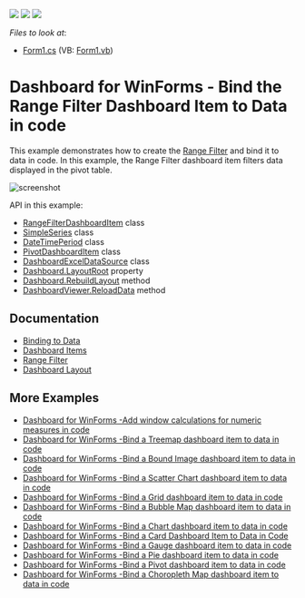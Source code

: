 <!-- default badges list -->
![](https://img.shields.io/endpoint?url=https://codecentral.devexpress.com/api/v1/VersionRange/128580977/18.2.3%2B)
[![](https://img.shields.io/badge/Open_in_DevExpress_Support_Center-FF7200?style=flat-square&logo=DevExpress&logoColor=white)](https://supportcenter.devexpress.com/ticket/details/E4773)
[![](https://img.shields.io/badge/📖_How_to_use_DevExpress_Examples-e9f6fc?style=flat-square)](https://docs.devexpress.com/GeneralInformation/403183)
<!-- default badges end -->
<!-- default file list -->
*Files to look at*:

* [Form1.cs](./CS/Dashboard_CreateRangeFilter/Form1.cs) (VB: [Form1.vb](./VB/Dashboard_CreateRangeFilter/Form1.vb))
<!-- default file list end -->
# Dashboard for WinForms - Bind the Range Filter Dashboard Item to Data in code


This example demonstrates how to create the [Range Filter](https://docs.devexpress.com/Dashboard/15265) and bind it to data in code. In this example, the Range Filter dashboard item filters data displayed in the pivot table.

![screenshot](./images/screenshot.png)


API in this example:

* [RangeFilterDashboardItem](https://docs.devexpress.com/Dashboard/DevExpress.DashboardCommon.RangeFilterDashboardItem) class
* [SimpleSeries](https://docs.devexpress.com/Dashboard/DevExpress.DashboardCommon.SimpleSeries) class
* [DateTimePeriod](https://docs.devexpress.com/Dashboard/DevExpress.DashboardCommon.DateTimePeriod) class
* [PivotDashboardItem](https://docs.devexpress.com/Dashboard/DevExpress.DashboardCommon.PivotDashboardItem) class
* [DashboardExcelDataSource](https://docs.devexpress.com/Dashboard/DevExpress.DashboardCommon.DashboardExcelDataSource) class
* [Dashboard.LayoutRoot](https://docs.devexpress.com/Dashboard/DevExpress.DashboardCommon.Dashboard.LayoutRoot) property
* [Dashboard.RebuildLayout](https://docs.devexpress.com/Dashboard/DevExpress.DashboardCommon.Dashboard.RebuildLayout.overloads) method
* [DashboardViewer.ReloadData](https://docs.devexpress.com/Dashboard/DevExpress.DashboardWin.DashboardViewer.ReloadData.overloads) method

## Documentation

- [Binding to Data](https://docs.devexpress.com/Dashboard/116771) 
- [Dashboard Items](https://docs.devexpress.com/Dashboard/116521)
- [Range Filter](https://docs.devexpress.com/Dashboard/15265)
- [Dashboard Layout](https://docs.devexpress.com/Dashboard/15617)

## More Examples 

* [Dashboard for WinForms -Add window calculations for numeric measures in code](https://github.com/DevExpress-Examples/winforms-dashboard-window-calculation-example) 
* [Dashboard for WinForms -Bind a Treemap dashboard item to data in code](https://github.com/DevExpress-Examples/how-to-bind-a-treemap-dashboard-item-to-data-in-code-t429531)
* [Dashboard for WinForms -Bind a Bound Image dashboard item to data in code](https://github.com/DevExpress-Examples/how-to-bind-a-bound-image-dashboard-item-to-data-in-code-t382366)
* [Dashboard for WinForms -Bind a Scatter Chart dashboard item to data in code](https://github.com/DevExpress-Examples/how-to-bind-a-scatter-chart-dashboard-item-to-data-in-code-t306222)
* [Dashboard for WinForms -Bind a Grid dashboard item to data in code](https://github.com/DevExpress-Examples/how-to-create-a-new-dashboard-add-a-grid-dashboard-item-to-it-and-bind-it-to-data-in-code-e4768)
* [Dashboard for WinForms -Bind a Bubble Map dashboard item to data in code](https://github.com/DevExpress-Examples/how-to-bind-a-bubble-map-dashboard-item-to-data-and-customize-its-palette-t119682)
* [Dashboard for WinForms -Bind a Chart dashboard item to data in code](https://github.com/DevExpress-Examples/how-to-bind-a-chart-dashboard-item-to-data-in-code-e4767)
* [Dashboard for WinForms -Bind a Card Dashboard Item to Data in Code](https://github.com/DevExpress-Examples/how-to-bind-a-card-dashboard-item-to-data-in-code) 
* [Dashboard for WinForms -Bind a Gauge dashboard item to data in code](https://github.com/DevExpress-Examples/how-to-bind-a-gauge-dashboard-item-to-data-in-code-e4771)
* [Dashboard for WinForms -Bind a Pie dashboard item to data in code](https://github.com/DevExpress-Examples/how-to-bind-a-pie-dashboard-item-to-data-in-code-e4769)
* [Dashboard for WinForms -Bind a Pivot dashboard item to data in code](https://github.com/DevExpress-Examples/how-to-bind-a-pivot-dashboard-item-to-data-in-code-e4772)
* [Dashboard for WinForms -Bind a Choropleth Map dashboard item to data in code](https://github.com/DevExpress-Examples/how-to-bind-a-choropleth-map-dashboard-item-to-data-in-code-e5010)
